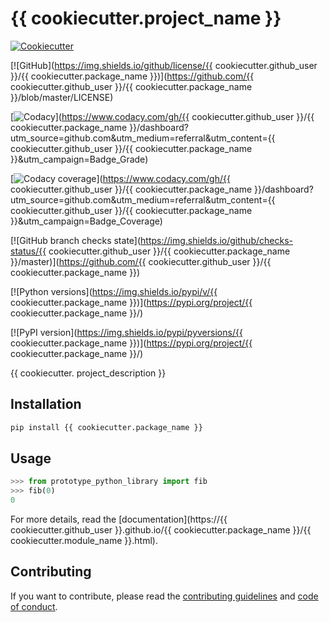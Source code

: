 # {{ cookiecutter.project_name }}

[![Cookiecutter](https://img.shields.io/badge/built%20with-Cookiecutter-ff69b4.svg?logo=cookiecutter)](https://github.com/91nunocosta/python-package-cookiecutter/releases/tag/v0.6.1)

[![GitHub](https://img.shields.io/github/license/{{ cookiecutter.github_user }}/{{ cookiecutter.package_name }})](https://github.com/{{ cookiecutter.github_user }}/{{ cookiecutter.package_name }}/blob/master/LICENSE)

[![Codacy](https://app.codacy.com/project/badge/Grade/cb92f3f137454fae8697c7a6e7334f74)](https://www.codacy.com/gh/{{ cookiecutter.github_user }}/{{ cookiecutter.package_name }}/dashboard?utm_source=github.com&amp;utm_medium=referral&amp;utm_content={{ cookiecutter.github_user }}/{{ cookiecutter.package_name }}&amp;utm_campaign=Badge_Grade)

[![Codacy coverage](https://app.codacy.com/project/badge/Coverage/cb92f3f137454fae8697c7a6e7334f74)](https://www.codacy.com/gh/{{ cookiecutter.github_user }}/{{ cookiecutter.package_name }}/dashboard?utm_source=github.com&utm_medium=referral&utm_content={{ cookiecutter.github_user }}/{{ cookiecutter.package_name }}&utm_campaign=Badge_Coverage)

[![GitHub branch checks state](https://img.shields.io/github/checks-status/{{ cookiecutter.github_user }}/{{ cookiecutter.package_name }}/master)](https://github.com/{{ cookiecutter.github_user }}/{{ cookiecutter.package_name }})

[![Python versions](https://img.shields.io/pypi/v/{{ cookiecutter.package_name }})](https://pypi.org/project/{{ cookiecutter.package_name }}/)

[![PyPI version](https://img.shields.io/pypi/pyversions/{{ cookiecutter.package_name }})](https://pypi.org/project/{{ cookiecutter.package_name }}/)

{{ cookiecutter. project_description }}

## Installation

```bash
pip install {{ cookiecutter.package_name }}
```

## Usage

```python
>>> from prototype_python_library import fib
>>> fib(0)
0

```

For more details, read the
[documentation](https://{{ cookiecutter.github_user }}.github.io/{{ cookiecutter.package_name }}/{{ cookiecutter.module_name }}.html).

## Contributing

If you want to contribute, please read the [contributing guidelines](./CONTRIBUTING.md)
and [code of conduct](./CODE_OF_CONDUCT.md).
